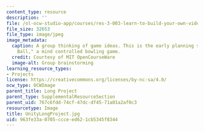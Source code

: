 ```yaml
---
content_type: resource
description: ''
file: /ol-ocw-studio-app/courses/res-3-003-learn-to-build-your-own-videogame-with-the-unity-game-engine-and-microsoft-kinect-january-iap-2017/963fe33a0705ccceed621cb5345f8344_UnityLongProject.jpg
file_size: 32653
file_type: image/jpeg
image_metadata:
  caption: A group thinking of game ideas. This is the early planning stage of "Jedi
    Ball," a mind controlled bowling game.
  credit: Courtesy of MIT OpenCourseWare
  image-alt: Group brainstorming
learning_resource_types:
- Projects
license: https://creativecommons.org/licenses/by-nc-sa/4.0/
ocw_type: OCWImage
parent_title: Long Project
parent_type: SupplementalResourceSection
parent_uid: 767c6fdd-74cf-47dc-df45-71a01a2af0c3
resourcetype: Image
title: UnityLongProject.jpg
uid: 963fe33a-0705-ccce-ed62-1cb5345f8344
---
```

